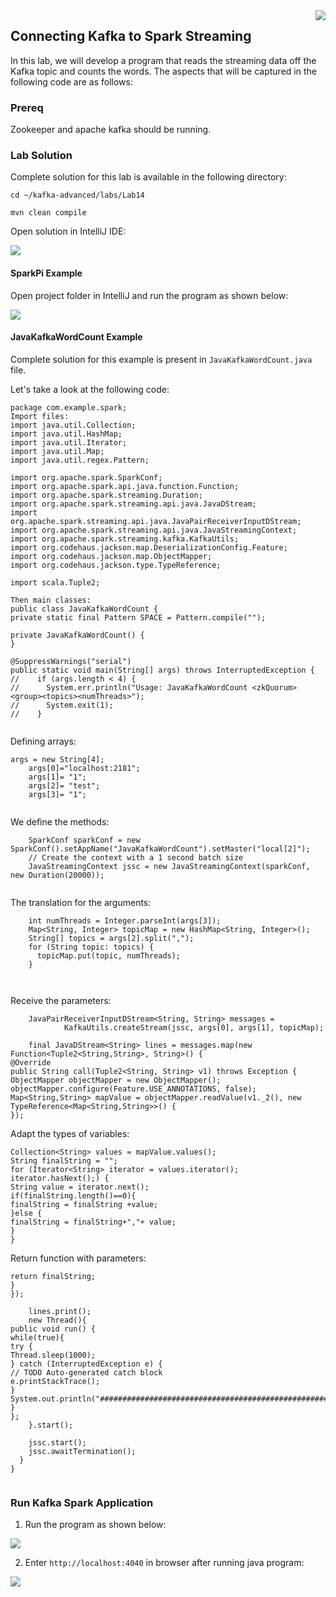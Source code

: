 <img align="right" src="./logo.png">



Connecting Kafka to Spark Streaming
-----------------------------------

In this lab, we will develop a program that reads the
streaming data off the Kafka topic and counts the words. The aspects
that will be captured in the following code are as follows:


### Prereq
Zookeeper and apache kafka should be running.

### Lab Solution

Complete solution for this lab is available in the following directory:

```
cd ~/kafka-advanced/labs/Lab14

mvn clean compile
```

Open solution in IntelliJ IDE:

![](./images/spdemo1.png)



#### SparkPi Example

Open project folder in IntelliJ and run the program as shown below:


![](./images/spdemo2.png)


#### JavaKafkaWordCount Example

Complete solution for this example is present in `JavaKafkaWordCount.java` file.

Let\'s take a look at the following code:


```
package com.example.spark; 
Import files: 
import java.util.Collection; 
import java.util.HashMap; 
import java.util.Iterator; 
import java.util.Map; 
import java.util.regex.Pattern; 
 
import org.apache.spark.SparkConf; 
import org.apache.spark.api.java.function.Function; 
import org.apache.spark.streaming.Duration; 
import org.apache.spark.streaming.api.java.JavaDStream; 
import org.apache.spark.streaming.api.java.JavaPairReceiverInputDStream; 
import org.apache.spark.streaming.api.java.JavaStreamingContext; 
import org.apache.spark.streaming.kafka.KafkaUtils; 
import org.codehaus.jackson.map.DeserializationConfig.Feature; 
import org.codehaus.jackson.map.ObjectMapper; 
import org.codehaus.jackson.type.TypeReference; 
 
import scala.Tuple2; 
 
Then main classes: 
public class JavaKafkaWordCount { 
private static final Pattern SPACE = Pattern.compile(""); 
 
private JavaKafkaWordCount() { 
} 
 
@SuppressWarnings("serial") 
public static void main(String[] args) throws InterruptedException { 
//    if (args.length < 4) { 
//      System.err.println("Usage: JavaKafkaWordCount <zkQuorum><group><topics><numThreads>"); 
//      System.exit(1); 
//    } 
 
```

Defining arrays:

```
args = new String[4]; 
    args[0]="localhost:2181"; 
    args[1]= "1"; 
    args[2]= "test"; 
    args[3]= "1"; 
 
```

We define the methods:

```
    SparkConf sparkConf = new SparkConf().setAppName("JavaKafkaWordCount").setMaster("local[2]"); 
    // Create the context with a 1 second batch size 
    JavaStreamingContext jssc = new JavaStreamingContext(sparkConf, new Duration(20000)); 
 
```

The translation for the arguments:

```
    int numThreads = Integer.parseInt(args[3]); 
    Map<String, Integer> topicMap = new HashMap<String, Integer>(); 
    String[] topics = args[2].split(","); 
    for (String topic: topics) { 
      topicMap.put(topic, numThreads); 
    } 
 
 
```

Receive the parameters:

```
    JavaPairReceiverInputDStream<String, String> messages = 
            KafkaUtils.createStream(jssc, args[0], args[1], topicMap); 
 
    final JavaDStream<String> lines = messages.map(new Function<Tuple2<String,String>, String>() { 
@Override 
public String call(Tuple2<String, String> v1) throws Exception { 
ObjectMapper objectMapper = new ObjectMapper(); 
objectMapper.configure(Feature.USE_ANNOTATIONS, false); 
Map<String,String> mapValue = objectMapper.readValue(v1._2(), new TypeReference<Map<String,String>>() { 
}); 
```

Adapt the types of variables:

```
Collection<String> values = mapValue.values(); 
String finalString = ""; 
for (Iterator<String> iterator = values.iterator(); iterator.hasNext();) { 
String value = iterator.next(); 
if(finalString.length()==0){ 
finalString = finalString +value; 
}else { 
finalString = finalString+","+ value; 
} 
} 
```

Return function with parameters:

```
return finalString; 
} 
}); 
 
    lines.print(); 
    new Thread(){ 
public void run() { 
while(true){ 
try { 
Thread.sleep(1000); 
} catch (InterruptedException e) { 
// TODO Auto-generated catch block 
e.printStackTrace(); 
} 
System.out.println("#############################################################################"+lines.count()); 
} 
}; 
    }.start(); 
 
    jssc.start(); 
    jssc.awaitTermination(); 
  } 
} 
 
```


### Run Kafka Spark Application

1. Run the program as shown below:

![](./images/spdemo3.png)


2. Enter `http://localhost:4040` in browser after running java program:

![](./images/spdemo4.png)

